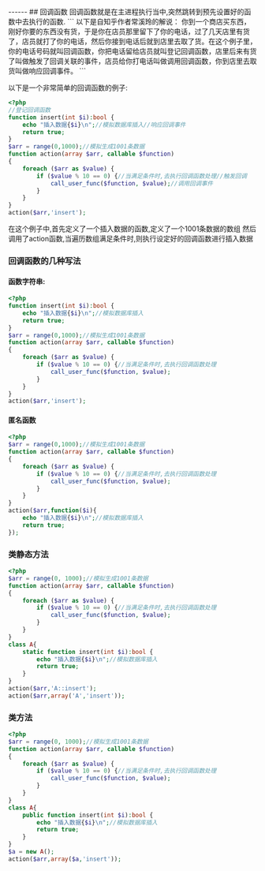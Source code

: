 <head>
     <title>EasySwoole 入门教程|swoole 入门教程|php回调与闭包函数|回调函数</title>
     <meta name="keywords" content="EasySwoole 入门教程|swoole 入门教程|php回调与闭包函数|回调函数"/>
     <meta name="description" content="EasySwoole 入门教程|swoole 入门教程|php回调与闭包函数|回调函数"/>
</head>
---<head>---
## 回调函数
回调函数就是在主进程执行当中,突然跳转到预先设置好的函数中去执行的函数.
```
以下是自知乎作者常溪玲的解说：
你到一个商店买东西，刚好你要的东西没有货，于是你在店员那里留下了你的电话，过了几天店里有货了，店员就打了你的电话，然后你接到电话后就到店里去取了货。在这个例子里，你的电话号码就叫回调函数，你把电话留给店员就叫登记回调函数，店里后来有货了叫做触发了回调关联的事件，店员给你打电话叫做调用回调函数，你到店里去取货叫做响应回调事件。
```

以下是一个非常简单的回调函数的例子:
```php
<?php
//登记回调函数
function insert(int $i):bool {
    echo "插入数据{$i}\n";//模拟数据库插入//响应回调事件
    return true;
}
$arr = range(0,1000);//模拟生成1001条数据
function action(array $arr, callable $function)
{
    foreach ($arr as $value) {
        if ($value % 10 == 0) {//当满足条件时,去执行回调函数处理//触发回调
            call_user_func($function, $value);//调用回调事件
        }
    }
}
action($arr,'insert');

```
在这个例子中,首先定义了一个插入数据的函数,定义了一个1001条数据的数组
然后调用了action函数,当遍历数组满足条件时,则执行设定好的回调函数进行插入数据


### 回调函数的几种写法

#### 函数字符串:
```php
<?php
function insert(int $i):bool {
    echo "插入数据{$i}\n";//模拟数据库插入
    return true;
}
$arr = range(0,1000);//模拟生成1001条数据
function action(array $arr, callable $function)
{
    foreach ($arr as $value) {
        if ($value % 10 == 0) {//当满足条件时,去执行回调函数处理
            call_user_func($function, $value);
        }
    }
}
action($arr,'insert');
```

#### 匿名函数
```php
<?php
$arr = range(0,1000);//模拟生成1001条数据
function action(array $arr, callable $function)
{
    foreach ($arr as $value) {
        if ($value % 10 == 0) {//当满足条件时,去执行回调函数处理
            call_user_func($function, $value);
        }
    }
}
action($arr,function($i){
    echo "插入数据{$i}\n";//模拟数据库插入
    return true;
});
```

### 类静态方法
```php
<?php
$arr = range(0, 1000);//模拟生成1001条数据
function action(array $arr, callable $function)
{
    foreach ($arr as $value) {
        if ($value % 10 == 0) {//当满足条件时,去执行回调函数处理
            call_user_func($function, $value);
        }
    }
}
class A{
    static function insert(int $i):bool {
        echo "插入数据{$i}\n";//模拟数据库插入
        return true;
    }
}
action($arr,'A::insert');
action($arr,array('A','insert'));

```

### 类方法
```php
<?php
$arr = range(0, 1000);//模拟生成1001条数据
function action(array $arr, callable $function)
{
    foreach ($arr as $value) {
        if ($value % 10 == 0) {//当满足条件时,去执行回调函数处理
            call_user_func($function, $value);
        }
    }
}
class A{
    public function insert(int $i):bool {
        echo "插入数据{$i}\n";//模拟数据库插入
        return true;
    }
}
$a = new A();
action($arr,array($a,'insert'));

```